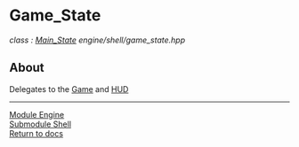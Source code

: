 # Game_State
*class : [Main_State](main_state.md)*
*engine/shell/game_state.hpp*

## About
Delegates to the [Game](../../game/game.md) and [HUD](../../ui/hud/hud.md)

---

[Module Engine](../engine.md)  
[Submodule Shell](shell.md)  
[Return to docs](../../docs.md)